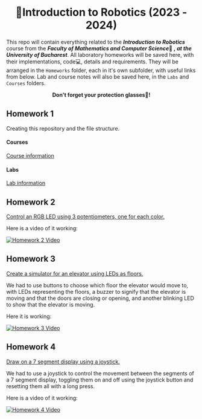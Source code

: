 <div align="center">
  <h1>🔌Introduction to Robotics (2023 - 2024)</h1>
</div>

This repo will contain everything related to the ***Introduction to Robotics*** course from the ***Faculty of Mathematics and Computer Science***🏫 ***, at the University of Bucharest***.
All laboratory homeworks will be saved here, with their implementations, code💻, details and requirements. 
They will be arranged in the `Homeworks` folder, each in it's own subfolder, with useful links from below.
Lab and course notes will also be saved here, in the `Labs` and `Courses` folders.

<div align="center"> 
  <b>Don't forget your protection glasses🥽!</b>
</div>

## Homework 1

Creating this repository and the file structure.

#### Courses
[Course information](Courses/CourseDetails.md)

#### Labs
[Lab information](Labs/Labs.md)

## Homework 2

[Control an RGB LED using 3 potentiometers, one for each color.](Homeworks/Homework2/README.md)

Here is a video of it working:

[![Homework 2 Video](https://img.youtube.com/vi/qFyUlfFiYTQ/hqdefault.jpg)](https://youtu.be/qFyUlfFiYTQ)

## Homework 3

[Create a simulator for an elevator using LEDs as floors.](Homeworks/Homework3/README.md)

We had to use buttons to choose which floor the elevator would move to, with LEDs representing the floors, a buzzer to signify that the elevator is moving and that the doors are closing or opening, 
and another blinking LED to show that the elevator is moving.

Here it is working:

[![Homework 3 Video](https://img.youtube.com/vi/oSpx1KY0b00/hqdefault.jpg)](https://youtu.be/oSpx1KY0b00)

## Homework 4

[Draw on a 7 segment display using a joystick.](Homeworks/Homework4/README.md)

We had to use a joystick to control the movement between the segments of a 7 segment display, toggling them on and off using the joystick button and resetting them all with a long press.

Here is a video of it working:

[![Homework 4 Video](https://img.youtube.com/vi/lFQB_rZMXGM/hqdefault.jpg)](https://youtu.be/lFQB_rZMXGM)
